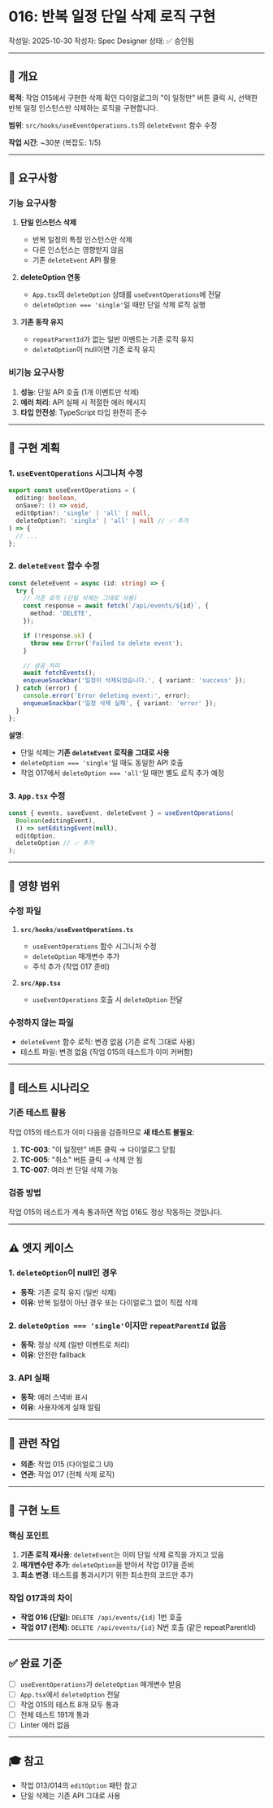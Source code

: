 # 016: 반복 일정 단일 삭제 로직 구현

작성일: 2025-10-30
작성자: Spec Designer
상태: ✅ 승인됨

---

## 📌 개요

**목적**: 작업 015에서 구현한 삭제 확인 다이얼로그의 "이 일정만" 버튼 클릭 시, 선택한 반복 일정 인스턴스만 삭제하는 로직을 구현합니다.

**범위**: `src/hooks/useEventOperations.ts`의 `deleteEvent` 함수 수정

**작업 시간**: ~30분 (복잡도: 1/5)

---

## 🎯 요구사항

### 기능 요구사항

1. **단일 인스턴스 삭제**

   - 반복 일정의 특정 인스턴스만 삭제
   - 다른 인스턴스는 영향받지 않음
   - 기존 `deleteEvent` API 활용

2. **deleteOption 연동**

   - `App.tsx`의 `deleteOption` 상태를 `useEventOperations`에 전달
   - `deleteOption === 'single'`일 때만 단일 삭제 로직 실행

3. **기존 동작 유지**
   - `repeatParentId`가 없는 일반 이벤트는 기존 로직 유지
   - `deleteOption`이 null이면 기존 로직 유지

### 비기능 요구사항

1. **성능**: 단일 API 호출 (1개 이벤트만 삭제)
2. **에러 처리**: API 실패 시 적절한 에러 메시지
3. **타입 안전성**: TypeScript 타입 완전히 준수

---

## 🔧 구현 계획

### 1. `useEventOperations` 시그니처 수정

```typescript
export const useEventOperations = (
  editing: boolean,
  onSave?: () => void,
  editOption?: 'single' | 'all' | null,
  deleteOption?: 'single' | 'all' | null // ✅ 추가
) => {
  // ...
};
```

### 2. `deleteEvent` 함수 수정

```typescript
const deleteEvent = async (id: string) => {
  try {
    // 기존 로직 (단일 삭제는 그대로 사용)
    const response = await fetch(`/api/events/${id}`, {
      method: 'DELETE',
    });

    if (!response.ok) {
      throw new Error('Failed to delete event');
    }

    // 성공 처리
    await fetchEvents();
    enqueueSnackbar('일정이 삭제되었습니다.', { variant: 'success' });
  } catch (error) {
    console.error('Error deleting event:', error);
    enqueueSnackbar('일정 삭제 실패', { variant: 'error' });
  }
};
```

**설명**:

- 단일 삭제는 **기존 `deleteEvent` 로직을 그대로 사용**
- `deleteOption === 'single'`일 때도 동일한 API 호출
- 작업 017에서 `deleteOption === 'all'`일 때만 별도 로직 추가 예정

### 3. `App.tsx` 수정

```typescript
const { events, saveEvent, deleteEvent } = useEventOperations(
  Boolean(editingEvent),
  () => setEditingEvent(null),
  editOption,
  deleteOption // ✅ 추가
);
```

---

## 📐 영향 범위

### 수정 파일

1. **`src/hooks/useEventOperations.ts`**

   - `useEventOperations` 함수 시그니처 수정
   - `deleteOption` 매개변수 추가
   - 주석 추가 (작업 017 준비)

2. **`src/App.tsx`**
   - `useEventOperations` 호출 시 `deleteOption` 전달

### 수정하지 않는 파일

- `deleteEvent` 함수 로직: 변경 없음 (기존 로직 그대로 사용)
- 테스트 파일: 변경 없음 (작업 015의 테스트가 이미 커버함)

---

## 🧪 테스트 시나리오

### 기존 테스트 활용

작업 015의 테스트가 이미 다음을 검증하므로 **새 테스트 불필요**:

1. **TC-003**: "이 일정만" 버튼 클릭 → 다이얼로그 닫힘
2. **TC-005**: "취소" 버튼 클릭 → 삭제 안 됨
3. **TC-007**: 여러 번 단일 삭제 가능

### 검증 방법

작업 015의 테스트가 계속 통과하면 작업 016도 정상 작동하는 것입니다.

---

## ⚠️ 엣지 케이스

### 1. `deleteOption`이 null인 경우

- **동작**: 기존 로직 유지 (일반 삭제)
- **이유**: 반복 일정이 아닌 경우 또는 다이얼로그 없이 직접 삭제

### 2. `deleteOption === 'single'`이지만 `repeatParentId` 없음

- **동작**: 정상 삭제 (일반 이벤트로 처리)
- **이유**: 안전한 fallback

### 3. API 실패

- **동작**: 에러 스낵바 표시
- **이유**: 사용자에게 실패 알림

---

## 🔗 관련 작업

- **의존**: 작업 015 (다이얼로그 UI)
- **연관**: 작업 017 (전체 삭제 로직)

---

## 📝 구현 노트

### 핵심 포인트

1. **기존 로직 재사용**: `deleteEvent`는 이미 단일 삭제 로직을 가지고 있음
2. **매개변수만 추가**: `deleteOption`을 받아서 작업 017을 준비
3. **최소 변경**: 테스트를 통과시키기 위한 최소한의 코드만 추가

### 작업 017과의 차이

- **작업 016 (단일)**: `DELETE /api/events/{id}` 1번 호출
- **작업 017 (전체)**: `DELETE /api/events/{id}` N번 호출 (같은 repeatParentId)

---

## ✅ 완료 기준

- [ ] `useEventOperations`가 `deleteOption` 매개변수 받음
- [ ] `App.tsx`에서 `deleteOption` 전달
- [ ] 작업 015의 테스트 8개 모두 통과
- [ ] 전체 테스트 191개 통과
- [ ] Linter 에러 없음

---

## 🎓 참고

- 작업 013/014의 `editOption` 패턴 참고
- 단일 삭제는 기존 API 그대로 사용

